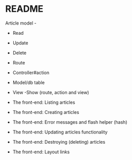# README

Article model - 

- Read
- Update
- Delete

- Route
- Controller#action
- Model/db table
- View
-Show (route, action and view) 
- The front-end: Listing articles 
- The front-end: Creating articles 
- The front-end: Error messages and flash helper (hash)
- The front-end: Updating articles functionality
- The front-end: Destroying (deleting) articles
- The front-end: Layout links